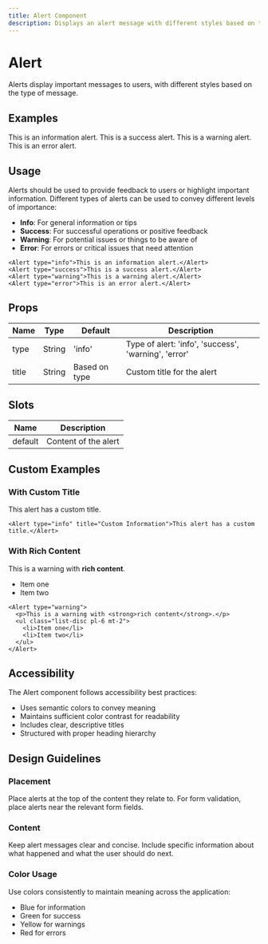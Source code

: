 ```yaml
---
title: Alert Component
description: Displays an alert message with different styles based on type
---
```


# Alert

Alerts display important messages to users, with different styles based on the type of message.

## Examples

<div class="space-y-4">
  <Alert type="info">This is an information alert.</Alert>
  <Alert type="success">This is a success alert.</Alert>
  <Alert type="warning">This is a warning alert.</Alert>
  <Alert type="error">This is an error alert.</Alert>
</div>

## Usage

Alerts should be used to provide feedback to users or highlight important information. Different types of alerts can be used to convey different levels of importance:

- **Info**: For general information or tips
- **Success**: For successful operations or positive feedback
- **Warning**: For potential issues or things to be aware of
- **Error**: For errors or critical issues that need attention

```vue
<Alert type="info">This is an information alert.</Alert>
<Alert type="success">This is a success alert.</Alert>
<Alert type="warning">This is a warning alert.</Alert>
<Alert type="error">This is an error alert.</Alert>
```

## Props

| Name | Type | Default | Description |
| ---- | ---- | ------- | ----------- |
| type | String | 'info' | Type of alert: 'info', 'success', 'warning', 'error' |
| title | String | Based on type | Custom title for the alert |

## Slots

| Name | Description |
| ---- | ----------- |
| default | Content of the alert |

## Custom Examples

### With Custom Title

<Alert type="info" title="Custom Information">This alert has a custom title.</Alert>

```vue
<Alert type="info" title="Custom Information">This alert has a custom title.</Alert>
```

### With Rich Content

<Alert type="warning">
  <p>This is a warning with <strong>rich content</strong>.</p>
  <ul class="list-disc pl-6 mt-2">
    <li>Item one</li>
    <li>Item two</li>
  </ul>
</Alert>

```vue
<Alert type="warning">
  <p>This is a warning with <strong>rich content</strong>.</p>
  <ul class="list-disc pl-6 mt-2">
    <li>Item one</li>
    <li>Item two</li>
  </ul>
</Alert>
```

## Accessibility

The Alert component follows accessibility best practices:

- Uses semantic colors to convey meaning
- Maintains sufficient color contrast for readability
- Includes clear, descriptive titles
- Structured with proper heading hierarchy

## Design Guidelines

### Placement

Place alerts at the top of the content they relate to. For form validation, place alerts near the relevant form fields.

### Content

Keep alert messages clear and concise. Include specific information about what happened and what the user should do next.

### Color Usage

Use colors consistently to maintain meaning across the application:

- <span class="text-blue-600 dark:text-blue-400">Blue</span> for information
- <span class="text-green-600 dark:text-green-400">Green</span> for success
- <span class="text-yellow-600 dark:text-yellow-400">Yellow</span> for warnings
- <span class="text-red-600 dark:text-red-400">Red</span> for errors